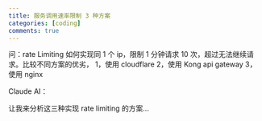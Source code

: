 ```yaml
---
title: 服务调用速率限制 3 种方案
categories: [coding]
comments: true
---
```


 问：rate Limiting 如何实现同 1 个 ip，限制 1 分钟请求 10 次，超过无法继续请求。比较不同方案的优劣， 1，使用 cloudflare 2，使用 Kong api gateway 3，使用 nginx

Claude AI：

让我来分析这三种实现 rate limiting 的方案...